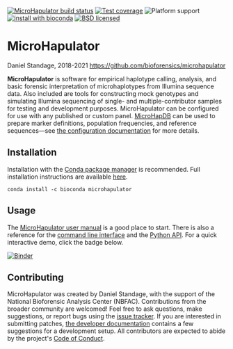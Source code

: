 [![MicroHapulator build status][travisbadge]](https://travis-ci.org/bioforensics/MicroHapulator)
[![Test coverage][codecovbadge]](https://codecov.io/github/bioforensics/MicroHapulator)
![Platform support][platformbadge]
[![install with bioconda][biocondabadge]](http://bioconda.github.io/recipes/microhapulator/README.html)
[![BSD licensed][licensebadge]](https://github.com/bioforensics/MicroHapDB/blob/master/LICENSE.txt)

# MicroHapulator

Daniel Standage, 2018-2021
https://github.com/bioforensics/microhapulator

**MicroHapulator** is software for empirical haplotype calling, analysis, and basic forensic interpretation of microhaplotypes from Illumina sequence data.
Also included are tools for constructing mock genotypes and simulating Illumina sequencing of single- and multiple-contributor samples for testing and development purposes.
MicroHapulator can be configured for use with any published or custom panel.
[MicroHapDB](https://github.com/bioforensics/microhapdb) can be used to prepare marker definitions, population frequencies, and reference sequences—see [the configuration documentation](https://microhapulator.readthedocs.io/en/latest/config.html) for more details.


## Installation

Installation with the [Conda package manager](https://docs.conda.io/en/latest/) is recommended.
Full installation instructions are available [here](https://microhapulator.readthedocs.io/en/latest/install.html).

```
conda install -c bioconda microhapulator
```


## Usage

The [MicroHapulator user manual](https://microhapulator.readthedocs.io/en/latest/manual.html) is a good place to start.
There is also a reference for the [command line interface](https://microhapulator.readthedocs.io/en/latest/cli.html) and the [Python API](https://microhapulator.readthedocs.io/en/latest/api.html).
For a quick interactive demo, click the badge below.

[![Binder][binderbadge]](https://mybinder.org/v2/gh/bioforensics/MicroHapulator/master?filepath=binder%2Fdemo.ipynb)


## Contributing

MicroHapulator was created by Daniel Standage, with the support of the National Bioforensic Analysis Center (NBFAC).
Contributions from the broader community are welcomed!
Feel free to ask questions, make suggestions, or report bugs using the [issue tracker](https://github.com/bioforensics/MicroHapulator/issues).
If you are interested in submitting patches, [the developer documentation](https://microhapulator.readthedocs.io/en/latest/devel.html) contains a few suggestions for a development setup.
All contributors are expected to abide by the project's [Code of Conduct](https://microhapulator.readthedocs.io/en/latest/conduct.html).


[travisbadge]: https://img.shields.io/travis/bioforensics/MicroHapulator.svg
[codecovbadge]: https://img.shields.io/codecov/c/github/bioforensics/MicroHapulator.svg
[licensebadge]: https://img.shields.io/badge/license-BSD-blue.svg
[biocondabadge]: https://img.shields.io/badge/install%20with-bioconda-brightgreen.svg?style=flat
[binderbadge]: https://mybinder.org/badge_logo.svg
[platformbadge]: https://img.shields.io/badge/Platforms-linux--64%2Cosx--64-orange.svg
